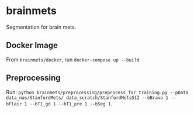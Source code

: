 # brainmets
Segmentation for brain mets.

## Docker Image
From `brainmets/docker`, run `docker-compose up --build`

## Preprocessing
Run: `python brainmets/preprocessing/preprocess_for_training.py --pData data_nas/StanfordMets/ data_scratch/StanfordMets512 --bBravo 1 --bFlair 1 --bT1_gd 1 --bT1_pre 1 --bSeg 1`.